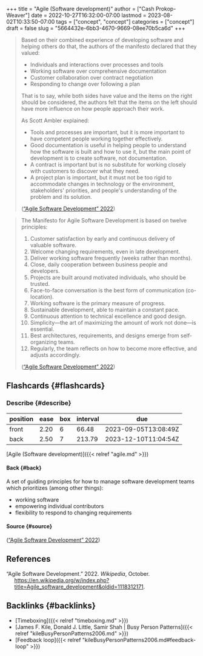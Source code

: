 +++
title = "Agile (Software development)"
author = ["Cash Prokop-Weaver"]
date = 2022-10-27T16:32:00-07:00
lastmod = 2023-08-02T10:33:50-07:00
tags = ["concept", "concept"]
categories = ["concept"]
draft = false
slug = "5664432e-6bb3-4670-9669-08ee70b5ca6d"
+++

> Based on their combined experience of developing software and helping others do that, the authors of the manifesto declared that they valued:
>
> -   Individuals and interactions over processes and tools
> -   Working software over comprehensive documentation
> -   Customer collaboration over contract negotiation
> -   Responding to change over following a plan
>
> That is to say, while both sides have value and the items on the right should be considered, the authors felt that the items on the left should have more influence on how people approach their work.
>
> As Scott Ambler explained:
>
> -   Tools and processes are important, but it is more important to have competent people working together effectively.
> -   Good documentation is useful in helping people to understand how the software is built and how to use it, but the main point of development is to create software, not documentation.
> -   A contract is important but is no substitute for working closely with customers to discover what they need.
> -   A project plan is important, but it must not be too rigid to accommodate changes in technology or the environment, stakeholders' priorities, and people's understanding of the problem and its solution.
>
> (<a href="#citeproc_bib_item_1">“Agile Software Development” 2022</a>)

<!--quoteend-->

> The Manifesto for Agile Software Development is based on twelve principles:
>
> 1.  Customer satisfaction by early and continuous delivery of valuable software.
> 2.  Welcome changing requirements, even in late development.
> 3.  Deliver working software frequently (weeks rather than months).
> 4.  Close, daily cooperation between business people and developers.
> 5.  Projects are built around motivated individuals, who should be trusted.
> 6.  Face-to-face conversation is the best form of communication (co-location).
> 7.  Working software is the primary measure of progress.
> 8.  Sustainable development, able to maintain a constant pace.
> 9.  Continuous attention to technical excellence and good design.
> 10. Simplicity—the art of maximizing the amount of work not done—is essential.
> 11. Best architectures, requirements, and designs emerge from self-organizing teams.
> 12. Regularly, the team reflects on how to become more effective, and adjusts accordingly.
>
> (<a href="#citeproc_bib_item_1">“Agile Software Development” 2022</a>)


## Flashcards {#flashcards}


### Describe {#describe}

| position | ease | box | interval | due                  |
|----------|------|-----|----------|----------------------|
| front    | 2.20 | 6   | 66.48    | 2023-09-05T13:08:49Z |
| back     | 2.50 | 7   | 213.79   | 2023-12-10T11:04:54Z |

[Agile (Software development)]({{< relref "agile.md" >}})


#### Back {#back}

A set of guiding principles for how to manage software development teams which prioritizes (among other things):

-   working software
-   empowering individual contributors
-   flexibility to respond to changing requirements


#### Source {#source}

(<a href="#citeproc_bib_item_1">“Agile Software Development” 2022</a>)

## References

<style>.csl-entry{text-indent: -1.5em; margin-left: 1.5em;}</style><div class="csl-bib-body">
  <div class="csl-entry"><a id="citeproc_bib_item_1"></a>“Agile Software Development.” 2022. <i>Wikipedia</i>, October. <a href="https://en.wikipedia.org/w/index.php?title=Agile_software_development&oldid=1118312171">https://en.wikipedia.org/w/index.php?title=Agile_software_development&#38;oldid=1118312171</a>.</div>
</div>


## Backlinks {#backlinks}

-   [Timeboxing]({{< relref "timeboxing.md" >}})
-   [James F. Kile, Donald J. Little, Samir Shah | Busy Person Patterns]({{< relref "kileBusyPersonPatterns2006.md" >}})
-   [Feedback loop]({{< relref "kileBusyPersonPatterns2006.md#feedback-loop" >}})
